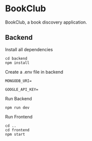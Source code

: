# BookClub
BookClub, a book discovery application.

## Backend
Install all dependencies
```
cd backend
npm install
```

Create a .env file in backend
```
MONGODB_URI=

GOOGLE_API_KEY=
```

Run Backend
```
npm run dev
```

Run Frontend
```
cd ..
cd frontend
npm start
```
